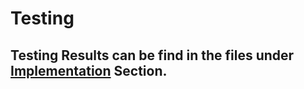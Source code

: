 # Testing
## Testing Results can be find in the files under [Implementation](https://github.com/Anthony-Rajiv/LTTS---MiniProject/tree/main/3.%20Implementation) Section.
